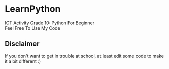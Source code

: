 # LearnPython
ICT Activity Grade 10: Python For Beginner  
Feel Free To Use My Code

## Disclaimer
If you don't want to get in trouble at school, at least edit some code to make it a bit different :)
